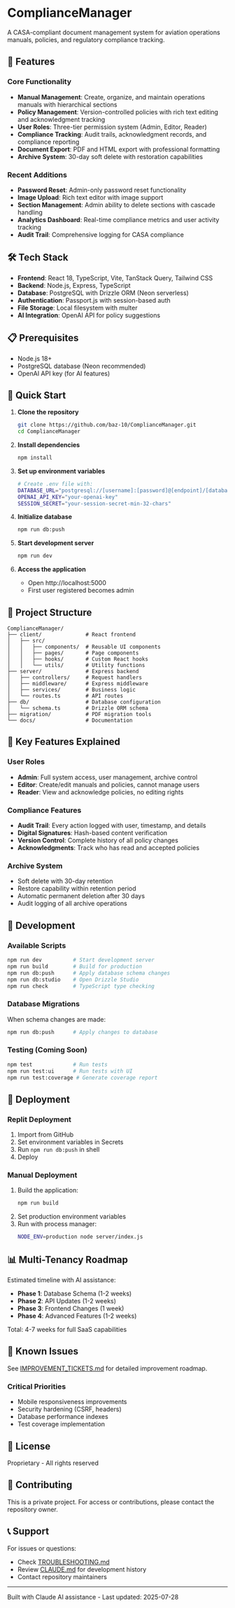 # ComplianceManager

A CASA-compliant document management system for aviation operations manuals, policies, and regulatory compliance tracking.

## 🚀 Features

### Core Functionality
- **Manual Management**: Create, organize, and maintain operations manuals with hierarchical sections
- **Policy Management**: Version-controlled policies with rich text editing and acknowledgment tracking
- **User Roles**: Three-tier permission system (Admin, Editor, Reader)
- **Compliance Tracking**: Audit trails, acknowledgment records, and compliance reporting
- **Document Export**: PDF and HTML export with professional formatting
- **Archive System**: 30-day soft delete with restoration capabilities

### Recent Additions
- **Password Reset**: Admin-only password reset functionality
- **Image Upload**: Rich text editor with image support
- **Section Management**: Admin ability to delete sections with cascade handling
- **Analytics Dashboard**: Real-time compliance metrics and user activity tracking
- **Audit Trail**: Comprehensive logging for CASA compliance

## 🛠️ Tech Stack

- **Frontend**: React 18, TypeScript, Vite, TanStack Query, Tailwind CSS
- **Backend**: Node.js, Express, TypeScript
- **Database**: PostgreSQL with Drizzle ORM (Neon serverless)
- **Authentication**: Passport.js with session-based auth
- **File Storage**: Local filesystem with multer
- **AI Integration**: OpenAI API for policy suggestions

## 📋 Prerequisites

- Node.js 18+
- PostgreSQL database (Neon recommended)
- OpenAI API key (for AI features)

## 🚀 Quick Start

1. **Clone the repository**
   ```bash
   git clone https://github.com/baz-10/ComplianceManager.git
   cd ComplianceManager
   ```

2. **Install dependencies**
   ```bash
   npm install
   ```

3. **Set up environment variables**
   ```bash
   # Create .env file with:
   DATABASE_URL="postgresql://[username]:[password]@[endpoint]/[database]?sslmode=require"
   OPENAI_API_KEY="your-openai-key"
   SESSION_SECRET="your-session-secret-min-32-chars"
   ```

4. **Initialize database**
   ```bash
   npm run db:push
   ```

5. **Start development server**
   ```bash
   npm run dev
   ```

6. **Access the application**
   - Open http://localhost:5000
   - First user registered becomes admin

## 📁 Project Structure

```
ComplianceManager/
├── client/              # React frontend
│   ├── src/
│   │   ├── components/  # Reusable UI components
│   │   ├── pages/       # Page components
│   │   ├── hooks/       # Custom React hooks
│   │   └── utils/       # Utility functions
├── server/              # Express backend
│   ├── controllers/     # Request handlers
│   ├── middleware/      # Express middleware
│   ├── services/        # Business logic
│   └── routes.ts        # API routes
├── db/                  # Database configuration
│   └── schema.ts        # Drizzle ORM schema
├── migration/           # PDF migration tools
└── docs/                # Documentation
```

## 🔑 Key Features Explained

### User Roles
- **Admin**: Full system access, user management, archive control
- **Editor**: Create/edit manuals and policies, cannot manage users
- **Reader**: View and acknowledge policies, no editing rights

### Compliance Features
- **Audit Trail**: Every action logged with user, timestamp, and details
- **Digital Signatures**: Hash-based content verification
- **Version Control**: Complete history of all policy changes
- **Acknowledgments**: Track who has read and accepted policies

### Archive System
- Soft delete with 30-day retention
- Restore capability within retention period
- Automatic permanent deletion after 30 days
- Audit logging of all archive operations

## 🔧 Development

### Available Scripts
```bash
npm run dev          # Start development server
npm run build        # Build for production
npm run db:push      # Apply database schema changes
npm run db:studio    # Open Drizzle Studio
npm run check        # TypeScript type checking
```

### Database Migrations
When schema changes are made:
```bash
npm run db:push      # Apply changes to database
```

### Testing (Coming Soon)
```bash
npm test             # Run tests
npm run test:ui      # Run tests with UI
npm run test:coverage # Generate coverage report
```

## 🚀 Deployment

### Replit Deployment
1. Import from GitHub
2. Set environment variables in Secrets
3. Run `npm run db:push` in shell
4. Deploy

### Manual Deployment
1. Build the application:
   ```bash
   npm run build
   ```
2. Set production environment variables
3. Run with process manager:
   ```bash
   NODE_ENV=production node server/index.js
   ```

## 📊 Multi-Tenancy Roadmap

Estimated timeline with AI assistance:
- **Phase 1**: Database Schema (1-2 weeks)
- **Phase 2**: API Updates (1-2 weeks)
- **Phase 3**: Frontend Changes (1 week)
- **Phase 4**: Advanced Features (1-2 weeks)

Total: 4-7 weeks for full SaaS capabilities

## 🐛 Known Issues

See [IMPROVEMENT_TICKETS.md](./IMPROVEMENT_TICKETS.md) for detailed improvement roadmap.

### Critical Priorities
- Mobile responsiveness improvements
- Security hardening (CSRF, headers)
- Database performance indexes
- Test coverage implementation

## 📄 License

Proprietary - All rights reserved

## 🤝 Contributing

This is a private project. For access or contributions, please contact the repository owner.

## 📞 Support

For issues or questions:
- Check [TROUBLESHOOTING.md](./migration/TROUBLESHOOTING.md)
- Review [CLAUDE.md](./CLAUDE.md) for development history
- Contact repository maintainers

---

Built with Claude AI assistance - Last updated: 2025-07-28